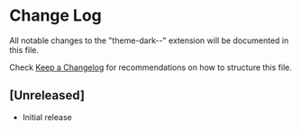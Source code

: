 # Change Log

All notable changes to the "theme-dark--" extension will be documented in this file.

Check [Keep a Changelog](http://keepachangelog.com/) for recommendations on how to structure this file.

## [Unreleased]

- Initial release
